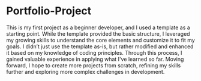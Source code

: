 # Portfolio-Project
This is my first project as a beginner developer, and I used a template as a starting point. While the template provided the basic structure, I leveraged my growing skills to understand the core elements and customize it to fit my goals. I didn’t just use the template as-is, but rather modified and enhanced it based on my knowledge of coding principles. Through this process, I gained valuable experience in applying what I've learned so far. Moving forward, I hope to create more projects from scratch, refining my skills further and exploring more complex challenges in development.

